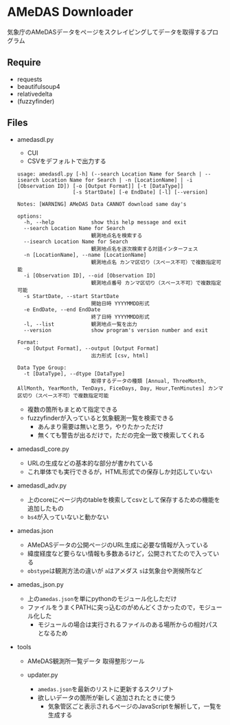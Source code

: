 # AMeDAS Downloader
気象庁のAMeDASデータをページをスクレイピングしてデータを取得するプログラム

## Require
- requests
- beautifulsoup4
- relativedelta
- (fuzzyfinder)

## Files
- amedasdl.py
  - CUI
  - CSVをデフォルトで出力する
  ```
  usage: amedasdl.py [-h] (--search Location Name for Search | --isearch Location Name for Search | -n [LocationName] | -i [Observation ID]) [-o [Output Format]] [-t [DataType]]
                    [-s StartDate] [-e EndDate] [-l] [--version]

  Notes: [WARNING] AMeDAS Data CANNOT download same day's

  options:
    -h, --help            show this help message and exit
    --search Location Name for Search
                          観測地点名を検索する
    --isearch Location Name for Search
                          観測地点名を逐次検索する対話インターフェス
    -n [LocationName], --name [LocationName]
                          観測地点名 カンマ区切り（スペース不可）で複数指定可能
    -i [Observation ID], --oid [Observation ID]
                          観測地点番号 カンマ区切り（スペース不可）で複数指定可能
    -s StartDate, --start StartDate
                          開始日時 YYYYMMDD形式
    -e EndDate, --end EndDate
                          終了日時 YYYYMMDD形式
    -l, --list            観測地点一覧を出力
    --version             show program's version number and exit

  Format:
    -o [Output Format], --output [Output Format]
                          出力形式 [csv, html]

  Data Type Group:
    -t [DataType], --dtype [DataType]
                          取得するデータの種類 [Annual, ThreeMonth, AllMonth, YearMonth, TenDays, FiceDays, Day, Hour,TenMinutes] カンマ区切り（スペース不可）で複数指定可能
  ```
  - 複数の箇所もまとめて指定できる
  - fuzzyfinderが入っていると気象観測一覧を検索できる
    - あんまり需要は無いと思う，やりたかっただけ
    - 無くても警告が出るだけで，ただの完全一致で検索してくれる

- amedasdl_core.py
  - URLの生成などの基本的な部分が書かれている
  - これ単体でも実行できるが，HTML形式での保存しか対応していない

- amedasdl_adv.py
  - 上のcoreにページ内のtableを検索してcsvとして保存するための機能を追加したもの
  - `bs4`が入っていないと動かない

- amedas.json
  - AMeDASデータの公開ページのURL生成に必要な情報が入っている
  - 緯度経度など要らない情報も多数あるけど，公開されてたので入っている
  - `obstype`は観測方法の違いが `a`はアメダス `s`は気象台や測候所など
  
- amedas_json.py
  - 上の`amedas.json`を単にpythonのモジュール化しただけ
  - ファイルをうまくPATHに突っ込むのがめんどくさかったので，モジュール化した
    - モジュールの場合は実行されるファイルのある場所からの相対パスとなるため


- tools
  - AMeDAS観測所一覧データ 取得整形ツール

  - updater.py
    - `amedas.json`を最新のリストに更新するスクリプト
    - 欲しいデータの箇所が新しく追加されたときに使う
      - 気象管区ごと表示されるページのJavaScriptを解析して，一覧を生成する